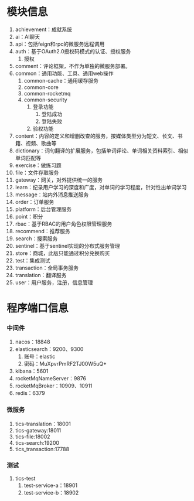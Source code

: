 # 模块信息

1. achievement：成就系统
2. ai：AI聊天
3. api：包括feign和rpc的微服务远程调用
4. auth：基于OAuth2.0授权码模式的认证、授权服务
   1. 授权
5. comment：评论框架，不作为单独的微服务部署。
6. common：通用功能、工具、通用web操作
   1. common-cache：通用缓存服务
   2. common-core
   3. common-rocketmq
   4. common-security
      1. 登录功能
         1. 登陆成功
         2. 登陆失败
      2. 验权功能
7. content：内容的定义和增删改查的服务，按媒体类型分为短文、长文、书籍、视频、歌曲等
8. dictionary：词句翻译的扩展服务，包括单词评论、单词相关资料索引、相似单词匹配等
9. exercise：做练习题
10. file：文件存取服务
11. gateway：网关，对外提供统一的服务
12. learn：纪录用户学习的深度和广度，对单词的学习程度，针对性出单词学习
13. message：站内外消息推送服务
14. order：订单服务
15. platform：后台管理服务
16. point：积分
17. rbac：基于RBAC的用户角色权限管理服务
18. recommend：推荐服务
19. search：搜索服务
20. sentinel：基于sentinel实现的分布式服务管理
21. store：商城，此版只能通过积分兑换购买
22. test：集成测试
23. transaction：全局事务服务
24. translation：翻译服务
25. user：用户服务，注册，信息管理

# 程序端口信息

### 中间件

1. nacos：18848
2. elasticsearch：9200、9300
   1. 账号：elastic
   2. 密码：MuXpvrPmRF2TJ00W5uQ+
3. kibana：5601
4. rocketMqNameServer：9876
5. rocketMqBroker：10909、10911
6. redis：6379

### 微服务

1. tics-translation：18001
2. tics-gateway:18011
3. tics-file:18002
4. tics-search:19200
5. tics_transaction:17788

### 测试

1. tics-test
   1. test-service-a：18901
   2. test-service-b：18902
